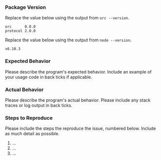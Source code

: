 ### Package Version

Replace the value below using the output from `orc --version`.

```
orc      0.0.0
protocol 2.0.0
```

Replace the value below using the output from `node --version`.

```
v6.10.3
```

### Expected Behavior

Please describe the program's expected behavior. Include an example of your
usage code in back ticks if applicable.



### Actual Behavior

Please describe the program's actual behavior. Please include any stack traces
or log output in back ticks.



### Steps to Reproduce

Please include the steps the reproduce the issue, numbered below. Include as
much detail as possible.

1. ...
2. ...
3. ...
